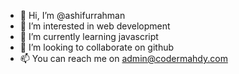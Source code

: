 - 👋 Hi, I’m @ashifurrahman
- 👀 I’m interested in web development
- 🌱 I’m currently learning javascript
- 💞️ I’m looking to collaborate on github
- 📫 You can reach me on admin@codermahdy.com 

<!---
ashifurrahman/ashifurrahman is a ✨ special ✨ repository because its `README.md` (this file) appears on your GitHub profile.
You can click the Preview link to take a look at your changes.
--->
